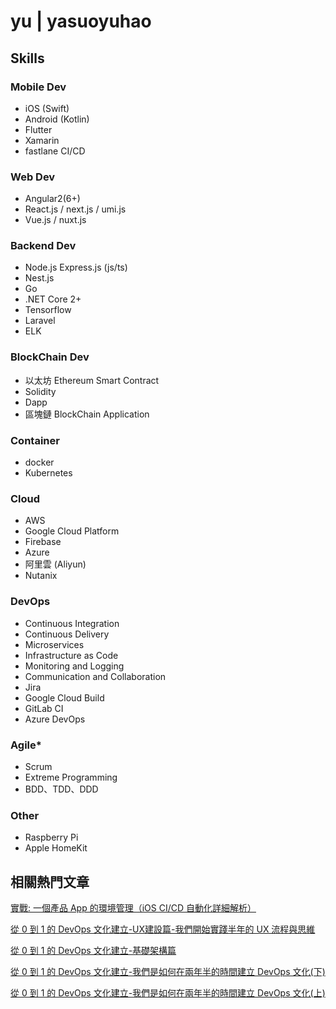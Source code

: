 # yu | yasuoyuhao

## Skills

### Mobile Dev

* iOS (Swift)
* Android (Kotlin)
* Flutter
* Xamarin
* fastlane CI/CD

### Web Dev

* Angular2(6+)
* React.js / next.js / umi.js
* Vue.js / nuxt.js

### Backend Dev

* Node.js Express.js (js/ts)
* Nest.js
* Go
* .NET Core 2+
* Tensorflow
* Laravel
* ELK

### BlockChain Dev

* 以太坊 Ethereum Smart Contract
* Solidity
* Dapp
* 區塊鏈 BlockChain Application

### Container

* docker
* Kubernetes

### Cloud

* AWS
* Google Cloud Platform
* Firebase
* Azure
* 阿里雲 (Aliyun)
* Nutanix

### DevOps

* Continuous Integration
* Continuous Delivery
* Microservices
* Infrastructure as Code
* Monitoring and Logging
* Communication and Collaboration
* Jira
* Google Cloud Build
* GitLab CI
* Azure DevOps

### Agile* 

* Scrum
* Extreme Programming
* BDD、TDD、DDD

### Other

* Raspberry Pi
* Apple HomeKit

## 相關熱門文章

[實戰: 一個產品 App 的環境管理（iOS CI/CD 自動化詳細解析）](https://medium.com/%E6%BE%84%E6%80%9D%E8%A8%AD%E8%A8%88-%E6%B2%88%E6%80%9D%E4%B8%96%E7%95%8C%E7%9A%84%E8%A7%A3%E6%B1%BA%E6%96%B9%E6%A1%88/%E5%AF%A6%E6%88%B0-%E4%B8%80%E5%80%8B%E7%94%A2%E5%93%81-app-%E7%9A%84%E7%92%B0%E5%A2%83%E7%AE%A1%E7%90%86-ios-ci-cd-%E8%87%AA%E5%8B%95%E5%8C%96%E8%A9%B3%E7%B4%B0%E8%A7%A3%E6%9E%90-14acdf62bac4?source=friends_link&sk=1dcc0b1ecb763976f99fa18c17cf4245)

[從 0 到 1 的 DevOps 文化建立-UX建設篇-我們開始實踐半年的 UX 流程與思維](https://medium.com/%E6%BE%84%E6%80%9D%E8%A8%AD%E8%A8%88-%E6%B2%88%E6%80%9D%E4%B8%96%E7%95%8C%E7%9A%84%E8%A7%A3%E6%B1%BA%E6%96%B9%E6%A1%88/%E5%BE%9E-0-%E5%88%B0-1-%E7%9A%84-devops-%E6%96%87%E5%8C%96%E5%BB%BA%E7%AB%8B-ux%E5%BB%BA%E8%A8%AD%E7%AF%87-%E6%88%91%E5%80%91%E5%BE%9E-0-%E9%96%8B%E5%A7%8B%E5%BB%BA%E8%A8%AD%E7%9A%84-ux-%E6%B5%81%E7%A8%8B%E8%88%87%E6%80%9D%E7%B6%AD-24a2e704715a?source=friends_link&sk=e4f5be9b316f98748ed9135035b5df95)

[從 0 到 1 的 DevOps 文化建立-基礎架構篇](https://medium.com/%E6%BE%84%E6%80%9D%E8%A8%AD%E8%A8%88-%E6%B2%88%E6%80%9D%E4%B8%96%E7%95%8C%E7%9A%84%E8%A7%A3%E6%B1%BA%E6%96%B9%E6%A1%88/%E5%BE%9E-0-%E5%88%B0-1-%E7%9A%84-devops-%E6%96%87%E5%8C%96%E5%BB%BA%E7%AB%8B-%E5%9F%BA%E7%A4%8E%E6%9E%B6%E6%A7%8B%E7%AF%87-d02ba52678b6?source=friends_link&sk=c8ff7f78a54b05350e61982c232361d9)

[從 0 到 1 的 DevOps 文化建立-我們是如何在兩年半的時間建立 DevOps 文化(下)](https://medium.com/%E6%BE%84%E6%80%9D%E8%A8%AD%E8%A8%88-%E6%B2%88%E6%80%9D%E4%B8%96%E7%95%8C%E7%9A%84%E8%A7%A3%E6%B1%BA%E6%96%B9%E6%A1%88/%E5%BE%9E-0-%E5%88%B0-1-%E7%9A%84-devops-%E6%96%87%E5%8C%96%E5%BB%BA%E7%AB%8B-%E6%88%91%E5%80%91%E6%98%AF%E5%A6%82%E4%BD%95%E5%9C%A8%E5%85%A9%E5%B9%B4%E5%8D%8A%E7%9A%84%E6%99%82%E9%96%93%E5%BB%BA%E7%AB%8B-devops-%E6%96%87%E5%8C%96-%E4%B8%8B-4217a3f47777?source=friends_link&sk=53747b7d4d569e9dc3ee023725aa0107)

[從 0 到 1 的 DevOps 文化建立-我們是如何在兩年半的時間建立 DevOps 文化(上)](https://medium.com/%E6%BE%84%E6%80%9D%E8%A8%AD%E8%A8%88-%E6%B2%88%E6%80%9D%E4%B8%96%E7%95%8C%E7%9A%84%E8%A7%A3%E6%B1%BA%E6%96%B9%E6%A1%88/%E5%BE%9E-0-%E5%88%B0-1-%E7%9A%84-devops-%E6%96%87%E5%8C%96%E5%BB%BA%E7%AB%8B-%E6%88%91%E5%80%91%E6%98%AF%E5%A6%82%E4%BD%95%E5%9C%A8%E5%85%A9%E5%B9%B4%E5%8D%8A%E7%9A%84%E6%99%82%E9%96%93%E5%BB%BA%E7%AB%8B-devops-%E6%96%87%E5%8C%96-%E4%B8%8A-107e9b125dd4?source=friends_link&sk=150d40a77221e9e64ba5f29bb4bc2bff)